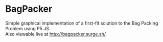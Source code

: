 # BagPacker
Simple graphical implementation of a first-fit solution to the Bag Packing Problem using P5 JS.
<br>
Also viewable live at http://bagpacker.surge.sh/

